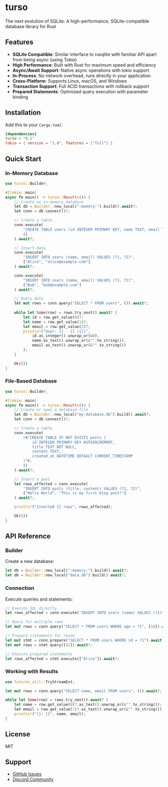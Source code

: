 # turso

The next evolution of SQLite: A high-performance, SQLite-compatible database library for Rust

## Features

- **SQLite Compatible**: Similar interface to rusqlite with familiar API apart from being async (using Tokio)
- **High Performance**: Built with Rust for maximum speed and efficiency  
- **Async/Await Support**: Native async operations with tokio support
- **In-Process**: No network overhead, runs directly in your application
- **Cross-Platform**: Supports Linux, macOS, and Windows
- **Transaction Support**: Full ACID transactions with rollback support
- **Prepared Statements**: Optimized query execution with parameter binding

## Installation

Add this to your `Cargo.toml`:

```toml
[dependencies]
turso = "0.1"
tokio = { version = "1.0", features = ["full"] }
```

## Quick Start

### In-Memory Database

```rust
use turso::Builder;

#[tokio::main]
async fn main() -> turso::Result<()> {
    // Create an in-memory database
    let db = Builder::new_local(":memory:").build().await?;
    let conn = db.connect()?;

    // Create a table
    conn.execute(
        "CREATE TABLE users (id INTEGER PRIMARY KEY, name TEXT, email TEXT)",
        ()
    ).await?;

    // Insert data
    conn.execute(
        "INSERT INTO users (name, email) VALUES (?1, ?2)",
        ["Alice", "alice@example.com"]
    ).await?;

    conn.execute(
        "INSERT INTO users (name, email) VALUES (?1, ?2)", 
        ["Bob", "bob@example.com"]
    ).await?;

    // Query data
    let mut rows = conn.query("SELECT * FROM users", ()).await?;
    
    while let Some(row) = rows.try_next().await? {
        let id = row.get_value(0)?;
        let name = row.get_value(1)?;
        let email = row.get_value(2)?;
        println!("User: {} - {} ({})", 
            id.as_integer().unwrap_or(&0), 
            name.as_text().unwrap_or(&"".to_string()), 
            email.as_text().unwrap_or(&"".to_string())
        );
    }

    Ok(())
}
```

### File-Based Database

```rust
use turso::Builder;

#[tokio::main] 
async fn main() -> turso::Result<()> {
    // Create or open a database file
    let db = Builder::new_local("my-database.db").build().await?;
    let conn = db.connect()?;

    // Create a table
    conn.execute(
        r#"CREATE TABLE IF NOT EXISTS posts (
            id INTEGER PRIMARY KEY AUTOINCREMENT,
            title TEXT NOT NULL,
            content TEXT,
            created_at DATETIME DEFAULT CURRENT_TIMESTAMP
        )"#,
        ()
    ).await?;

    // Insert a post
    let rows_affected = conn.execute(
        "INSERT INTO posts (title, content) VALUES (?1, ?2)",
        ["Hello World", "This is my first blog post!"]
    ).await?;

    println!("Inserted {} rows", rows_affected);

    Ok(())
}
```

## API Reference

### Builder

Create a new database:

```rust
let db = Builder::new_local(":memory:").build().await?;
let db = Builder::new_local("data.db").build().await?;
```

### Connection

Execute queries and statements:

```rust
// Execute SQL directly
let rows_affected = conn.execute("INSERT INTO users (name) VALUES (?1)", ["Alice"]).await?;

// Query for multiple rows
let mut rows = conn.query("SELECT * FROM users WHERE age > ?1", [18]).await?;

// Prepare statements for reuse
let mut stmt = conn.prepare("SELECT * FROM users WHERE id = ?1").await?;
let mut rows = stmt.query([42]).await?;

// Execute prepared statements
let rows_affected = stmt.execute(["Alice"]).await?;
```

### Working with Results

```rust
use futures_util::TryStreamExt;

let mut rows = conn.query("SELECT name, email FROM users", ()).await?;

while let Some(row) = rows.try_next().await? {
    let name = row.get_value(0)?.as_text().unwrap_or(&"".to_string());
    let email = row.get_value(1)?.as_text().unwrap_or(&"".to_string());
    println!("{}: {}", name, email);
}
```

## License

MIT

## Support

- [GitHub Issues](https://github.com/tursodatabase/turso/issues)
- [Discord Community](https://discord.gg/turso)
